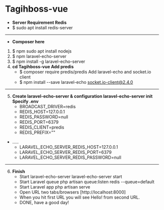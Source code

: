 # Tagihboss-vue
- **Server Requirement Redis**
- $ sudo apt install redis-server 
---
- **Composer here**
1. $ npm sudo apt install nodejs 
2. $ npm laravel-echo-server 
3. $ npm install -g laravel-echo-server 
4. **cd Tagihboss-vue Add predis**
    * $ composer require predis/predis Add laravel-echo and socket.io client 
    * $ npm install --save laravel-echo socket.io-client@2.4.0
---
5. **Create laravel-echo-server & configuration laravel-echo-server init Specify .env**
    * BROADCAST_DRIVER=redis
    * REDIS_HOST=127.0.0.1 
    * REDIS_PASSWORD=null
    * REDIS_PORT=6379
    * REDIS_CLIENT=predis
    * REDIS_PREFIX=""
- .....
    * LARAVEL_ECHO_SERVER_REDIS_HOST=127.0.0.1
    * LARAVEL_ECHO_SERVER_REDIS_PORT=6379
    * LARAVEL_ECHO_SERVER_REDIS_PASSWORD=null
- ---
6. **Finish**
    * Start laravel-echo-server laravel-echo-server start
    * Start Laravel queue php artisan queue:listen redis --queue=default
    * Start Laravel app php artisan serve
    * Open URL two tabs/browsers [http://localhost:8000]
    * When you hit first URL you will see Hello! from second URL.
    * DONE, have a good day!

